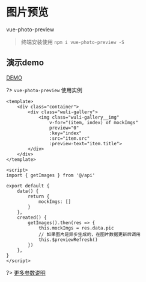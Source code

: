 # 图片预览

vue-photo-preview

> 终端安装使用 `npm i vue-photo-preview -S`

## 演示demo

[DEMO](https://aaron52077.github.io/wuli-ui-dev/#/photo) 

?> `vue-photo-preview` 使用实例

``` vue
<template>
    <div class="container">
        <div class="wuli-gallery">
            <img class="wuli-gallery__img" 
                v-for="(item, index) of mockImgs" 
                preview="0" 
                :key="index"
                :src="item.src" 
                :preview-text="item.title">
        </div>
    </div>
</template>

<script>
import { getImages } from '@/api'

export default {
    data() {
        return {
            mockImgs: []
        }
    },
    created() {
        getImages().then(res => {
            this.mockImgs = res.data.pic
            // 如果图片是异步生成的，在图片数据更新后调用
            this.$previewRefresh()
        })
    },
}
</script>
```

?> [更多参数说明](http://photoswipe.com/documentation/options.html)

